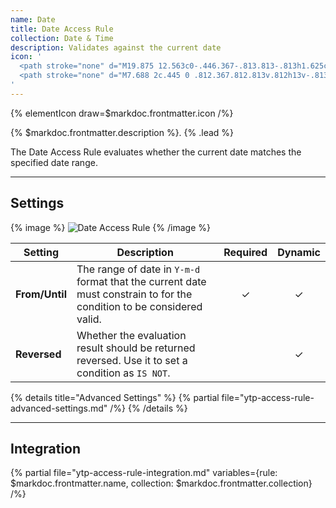 ```yaml
---
name: Date
title: Date Access Rule
collection: Date & Time
description: Validates against the current date
icon: '
  <path stroke="none" d="M19.875 12.563c0-.446.367-.813.813-.813h1.625c.445 0 .812.367.812.813v1.624a.817.817 0 01-.813.813h-1.625a.817.817 0 01-.812-.813v-1.624z"/>
  <path stroke="none" d="M7.688 2c.445 0 .812.367.812.813v.812h13v-.813c0-.445.367-.812.813-.812.445 0 .812.367.812.813v.812h1.625A3.265 3.265 0 0128 6.875V24.75A3.265 3.265 0 0124.75 28H5.25A3.265 3.265 0 012 24.75V6.875a3.265 3.265 0 013.25-3.25h1.625v-.813c0-.445.367-.812.813-.812zM3.625 8.5v16.25c0 .891.734 1.625 1.625 1.625h19.5c.891 0 1.625-.734 1.625-1.625V8.5H3.625z"/>
'
---
```


{% elementIcon draw=$markdoc.frontmatter.icon /%}

{% $markdoc.frontmatter.description %}. {% .lead %}

The Date Access Rule evaluates whether the current date matches the specified date range.

---

## Settings

{% image %}
![Date Access Rule](/assets/ytp/access/rule-date.webp)
{% /image %}

| Setting | Description | Required | Dynamic |
| ------- | ----------- | :------: | :-----: |
| **From/Until** | The range of date in `Y-m-d` format that the current date must constrain to for the condition to be considered valid. | &#x2713; | &#x2713; |
| **Reversed** | Whether the evaluation result should be returned reversed. Use it to set a condition as `IS NOT`. | | &#x2713; |

{% details title="Advanced Settings" %}
    {% partial file="ytp-access-rule-advanced-settings.md" /%}
{% /details %}

---

## Integration

{% partial file="ytp-access-rule-integration.md" variables={rule: $markdoc.frontmatter.name, collection: $markdoc.frontmatter.collection} /%}
